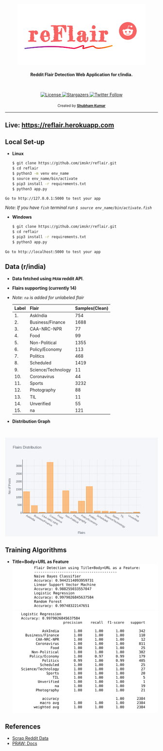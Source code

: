 <p align="center">
  <img src="static/image/logodesign.png" alt="logo" height="200">
</p>
<h4 align="center">Reddit Flair Detection Web Application for r/india.</h4>

<br>

<p align="center">   
  <a href="https://github.com/imskr/reFlare/blob/master/LICENSE">
    <img src="https://img.shields.io/badge/License-MIT-orange.svg?longCache=true" alt="License">
  </a>
  
  <a href="https://github.com/imskr/reFlair/stargazers">
    <img src="https://img.shields.io/github/stars/imskr/reFlair?style=social" alt="Stargazers">
  </a>

 <a href="https://github.com/imskr">
    <img alt="Twitter Follow" src="https://img.shields.io/twitter/follow/TheTweetofSKR?style=social">
  </a>
</p>

<p align="center">
  <sub>Created by <a href="https://github.com/imskr"><strong>Shubham Kumar</strong></a>
</p>
<hr noshade>

## Live: https://reflair.herokuapp.com

## Local Set-up

* **Linux**
  ```bash
  $ git clone https://github.com/imskr/reflair.git
  $ cd reflair
  $ python3 -m venv env_name
  $ source env_name/bin/activate
  $ pip3 install -r requirements.txt
  $ python3 app.py
  ```

`Go to http://127.0.0.1:5000 to test your app`

*Note: If you have `fish` terminal run `$ source env_name/bin/activate.fish`*
* **Windows**
  ```bash
  $ git clone https://github.com/imskr/reflair.git
  $ cd reflair
  $ pip3 install -r requirements.txt
  $ python3 app.py
  ```

`Go to http://localhost:5000 to test your app`

## Data (r/india)
* **Data fetched using `PRAW` reddit API**.
* **Flairs supporting (currently 14)**
* *Note: `na` is added for unlabeled flair*
  
  | Label | Flair              | Samples(Clean)|  
  | ---   | ---                | ---           |              
  | 1.    | AskIndia           | 754           |               
  | 2.    | Business/Finance   | 1688          |                
  | 3.    | CAA-NRC-NPR        | 77            |                
  | 4.    | Food               | 99            |                
  | 5.    | Non-Political      | 1355          |               
  | 6.    | Policy/Economy     | 113           |                
  | 7.    | Politics           | 468           |                
  | 8.    | Scheduled          | 1419          |              
  | 9.    | Science/Technology | 11            |                 
  | 10.   | Coronavirus        | 44            |                 
  | 11.   | Sports             | 3232          |                 
  | 12.   | Photography        | 88            |                   
  | 13.   | TIL                | 11            |                   
  | 14.   | Unverified         | 55            |                    
  | 15.   | na                 | 121           |                    


* **Distribution Graph**
<br>

  ![plot](static/image/distribution.png)


## Training Algorithms

* **Title+Body+URL as Feature**
  ![title](static/image/tbu.png)
  ![tbu](static/image/tbufinal.png)
## References
* [Scrap Reddit Data](https://www.storybench.org/how-to-scrape-reddit-with-python/)
* [PRAW: Docs](https://praw.readthedocs.io/en/latest/)
